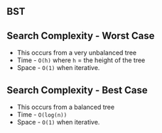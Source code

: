 ## BST

## Search Complexity - Worst Case
- This occurs from a very unbalanced tree
- Time - `O(h)` where `h` = the height of the tree
- Space - `O(1)` when iterative.

## Search Complexity - Best Case
- This occurs from a balanced tree
- Time - `O(log(n))`
- Space - `O(1)` when iterative.